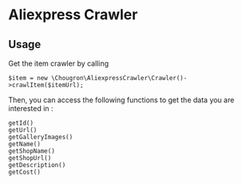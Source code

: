 # Aliexpress Crawler

## Usage

Get the item crawler by calling 

```
$item = new \Chougron\AliexpressCrawler\Crawler()->crawlItem($itemUrl);
```

Then, you can access the following functions to get the data you are interested in :

```
getId()
getUrl()
getGalleryImages()
getName()
getShopName()
getShopUrl()
getDescription()
getCost()
```
